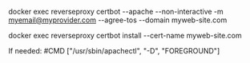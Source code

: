 docker exec reverseproxy certbot --apache --non-interactive -m myemail@myprovider.com --agree-tos --domain myweb-site.com

docker exec reverseproxy certbot install --cert-name myweb-site.com

If needed:
#CMD ["/usr/sbin/apachectl", "-D", "FOREGROUND"]
